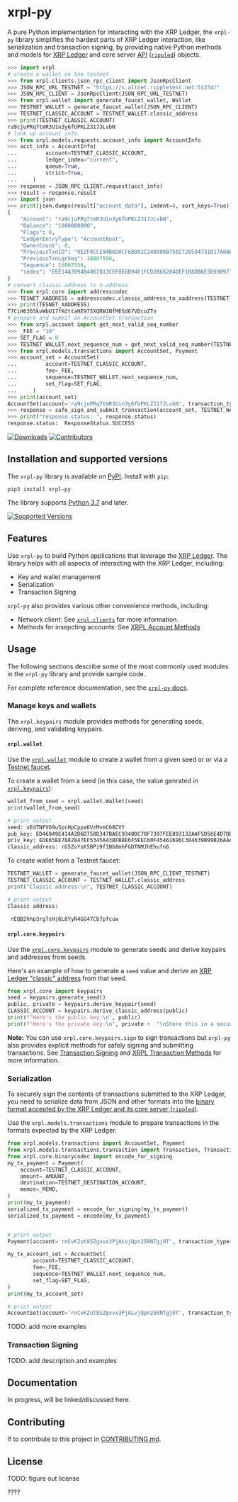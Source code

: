 # xrpl-py

A pure Python implementation for interacting with the XRP Ledger, the `xrpl-py` library simplifies the hardest parts of XRP Ledger interaction, like serialization and transaction signing, by providing native Python methods and models for [XRP Ledger](https://xrpl.org/ledger-data-formats.html) and core server [API](https://xrpl.org/api-conventions.html) ([`rippled`](https://github.com/ripple/rippled)) objects.



```py
>>> import xrpl
# create a wallet on the testnet
>>> from xrpl.clients.json_rpc_client import JsonRpcClient
>>> JSON_RPC_URL_TESTNET = "https://s.altnet.rippletest.net:51234/"
>>> JSON_RPC_CLIENT = JsonRpcClient(JSON_RPC_URL_TESTNET)
>>> from xrpl.wallet import generate_faucet_wallet, Wallet
>>> TESTNET_WALLET = generate_faucet_wallet(JSON_RPC_CLIENT)
>>> TESTNET_CLASSIC_ACCOUNT = TESTNET_WALLET.classic_address
>>> print(TESTNET_CLASSIC_ACCOUNT)
ra9cjuPRq7tmR3Uin3y6fUPKLZ317JLvbN
# look up account info
>>> from xrpl.models.requests.account_info import AccountInfo
>>> acct_info = AccountInfo(
...         account=TESTNET_CLASSIC_ACCOUNT,
...         ledger_index="current",
...         queue=True,
...         strict=True,
...     )
>>> response = JSON_RPC_CLIENT.request(acct_info)
>>> result = response.result
>>> import json
>>> print(json.dumps(result["account_data"], indent=4, sort_keys=True))
{
    "Account": "ra9cjuPRq7tmR3Uin3y6fUPKLZ317JLvbN",
    "Balance": "1000000000",
    "Flags": 0,
    "LedgerEntryType": "AccountRoot",
    "OwnerCount": 0,
    "PreviousTxnID": "9E2F0CCE94B6D0CF6B802C248080B7502728584731D17A8AB9EE9938433A2F54",
    "PreviousTxnLgrSeq": 16007556,
    "Sequence": 16007556,
    "index": "EEE14A3994B4067813CEF0E6B94F1FCD2B66204DEF1B8DB6E3E6909770132F7B"
}
# convert classic address to x-address
>>> from xrpl.core import addresscodec
>>> TESNET_XADDRESS = addresscodec.classic_address_to_xaddress(TESTNET_CLASSIC_ACCOUNT, False, True)
>>> print(TESNET_XADDRESS)
T7CiH636SkvWbU17fKdttaHE97SXQRW1NfMESd67VDcoZTn
# prepare and submit an AccountSet transaction
>>> from xrpl.account import get_next_valid_seq_number
>>> _FEE = "10"
>>> SET_FLAG = 8
>>> TESTNET_WALLET.next_sequence_num = get_next_valid_seq_number(TESTNET_CLASSIC_ACCOUNT, JSON_RPC_CLIENT)
>>> from xrpl.models.transactions import AccountSet, Payment
>>> account_set = AccountSet(
...         account=TESTNET_CLASSIC_ACCOUNT,
...         fee=_FEE,
...         sequence=TESTNET_WALLET.next_sequence_num,
...         set_flag=SET_FLAG,
...     )
>>> print(account_set)
AccountSet(account='ra9cjuPRq7tmR3Uin3y6fUPKLZ317JLvbN', transaction_type=<TransactionType.ACCOUNT_SET: 'AccountSet'>, fee='10', sequence=16007556, account_txn_id=None, flags=0, last_ledger_sequence=None, memos=None, signers=None, source_tag=None, signing_pub_key=None, txn_signature=None, clear_flag=None, domain=None, email_hash=None, message_key=None, set_flag=8, transfer_rate=None, tick_size=None)
>>> response = safe_sign_and_submit_transaction(account_set, TESTNET_WALLET, JSON_RPC_CLIENT)
>>> print("response.status: ", response.status)
response.status:  ResponseStatus.SUCCESS
```


[![Downloads](https://pepy.tech/badge/xrpl-py/month)](https://pepy.tech/project/xrpl-py/month)
[![Contributors](https://img.shields.io/github/contributors/xpring-eng/xrpl-py.svg)](https://github.com/xpring-eng/xrpl-py/graphs/contributors)


## Installation and supported versions

The `xrpl-py` library is available on [PyPI](https://pypi.org/). Install with `pip`:


```
pip3 install xrpl-py
```

The library supports [Python 3.7](https://www.python.org/downloads/) and later.

[![Supported Versions](https://img.shields.io/pypi/pyversions/xrpl-py.svg)](https://pypi.org/project/xrpl-py)


## Features

Use `xrpl-py` to build Python applications that leverage the [XRP Ledger](https://xrpl.org/). The library helps with all aspects of interacting with the XRP Ledger, including:

* Key and wallet management
* Serialization
* Transaction Signing

`xrpl-py` also provides various other convenience methods, including:

* Network client: See [`xrpl.clients`](https://xrpl-py.readthedocs.io/en/latest/source/xrpl.clients.html) for more information.
* Methods for insepcting accounts: See [XRPL Account Methods](https://xrpl-py.readthedocs.io/en/latest/source/xrpl.account.html)

## Usage

The following sections describe some of the most commonly used modules in the `xrpl-py` library and provide sample code.

For complete reference documentation, see the [`xrpl-py` docs](https://xrpl-py.readthedocs.io/en/latest/index.html).

### Manage keys and wallets

The `xrpl.keypairs` module provides methods for generating seeds, deriving, and validating keypairs.


#### `xrpl.wallet`

Use the [`xrpl.wallet`](https://xrpl-py.readthedocs.io/en/latest/source/xrpl.wallet.html) module to create a wallet from a given seed or or via a [Testnet faucet](https://xrpl.org/xrp-testnet-faucet.html).

To create a wallet from a seed (in this case, the value genrated in [`xrpl.keypairs`](#xrpl-keypairs)):

```py
wallet_from_seed = xrpl.wallet.Wallet(seed)
print(wallet_from_seed)

# print output
seed: sEdTNFV69uSpcHpCppa6VzMvmC68CVY
pub_key: ED46949E414A3D6D758D347BAEC9340DC78F7397FEE893132AAF5D56E4D7DE77B0
priv_key: EDE65EE7882847EF5345A43BFB8E6F5EEC60F45461696C384639B99B26AAA7A5CD
classic_address: rG5ZvYsK5BPi9f1Nb8mhFGDTNMJhEhufn6
```

To create wallet from a Testnet faucet:

```py
TESTNET_WALLET = generate_faucet_wallet(JSON_RPC_CLIENT_TESTNET)
TESTNET_CLASSIC_ACCOUNT = TESTNET_WALLET.classic_address
print("Classic address:\n", TESTNET_CLASSIC_ACCOUNT)

# print output
Classic address:

 rEQB2hhp3rg7sHj6L8YyR4GG47Cb7pfcuw
```

#### `xrpl.core.keypairs`


Use the [`xrpl.core.keypairs`](https://xrpl-py.readthedocs.io/en/latest/source/xrpl.core.keypairs.html#module-xrpl.core.keypairs) module to generate seeds and derive keypairs and addresses from seeds.

Here's an example of how to generate a `seed` value and derive an [XRP Ledger "classic" address](https://xrpl.org/cryptographic-keys.html#account-id-and-address) from that seed.


```py
from xrpl.core import keypairs
seed = keypairs.generate_seed()
public, private = keypairs.derive_keypair(seed)
CLASSIC_ACCOUNT = keypairs.derive_classic_address(public)
print(f"Here's the public key:\n", public)
print(f"Here's the private key:\n", private +  "\nStore this in a secure place.")
```

**Note:** You can use `xrpl.core.keypairs.sign` to sign transactions but `xrpl-py` also provides explicit methods for safely signing and submitting transactions. See [Transaction Signing](#transaction-signing) and [XRPL Transaction Methods](https://xrpl-py.readthedocs.io/en/latest/source/xrpl.transaction.html#module-xrpl.transaction) for more information.




### Serialization

To securely sign the contents of transactions submitted to the XRP Ledger, you need to serialize data from JSON and other formats into the [binary format accepted by the XRP Ledger and its core server (`rippled`)](https://xrpl.org/serialization.html#serialization-format).

Use the `xrpl.models.transactions` module to prepare transactions in the formats expected by the XRP Ledger.

```py
from xrpl.models.transactions import AccountSet, Payment
from xrpl.models.transactions.transaction import Transaction, TransactionType, Memo
from xrpl.core.binarycodec import encode_for_signing
my_tx_payment = Payment(
    account=TESTNET_CLASSIC_ACCOUNT,
    amount=_AMOUNT,
    destination=TESTNET_DESTINATION_ACCOUNT,
    memos=_MEMO,
)
print(my_tx_payment)
serialized_tx_payment = encode_for_signing(my_tx_payment)
serialized_tx_payment = encode(my_tx_payment)


# print output
Payment(account='rnCvKZut85Zgvvx3PjALvjQpn25RNTgj9T', transaction_type=<TransactionType.PAYMENT: 'Payment'>, fee=None, sequence=None, account_txn_id=None, flags=0, last_ledger_sequence=None, memos='I sent this with xrpl-py!', signers=None, source_tag=None, signing_pub_key=None, txn_signature=None, amount='20', destination='rBCLR6TTxUf171Dshu92AMbrKLVXLVceRy', destination_tag=None, invoice_id=None, paths=None, send_max=None, deliver_min=None)

my_tx_account_set = AccountSet(
        account=TESTNET_CLASSIC_ACCOUNT,
        fee=_FEE,
        sequence=TESTNET_WALLET.next_sequence_num,
        set_flag=SET_FLAG,
)
print(my_tx_account_set)

# print output
AccountSet(account='rnCvKZut85Zgvvx3PjALvjQpn25RNTgj9T', transaction_type=<TransactionType.ACCOUNT_SET: 'AccountSet'>, fee='10', sequence=16011745, account_txn_id=None, flags=0, last_ledger_sequence=None, memos=None, signers=None, source_tag=None, signing_pub_key=None, txn_signature=None, clear_flag=None, domain=None, email_hash=None, message_key=None, set_flag=8, transfer_rate=None, tick_size=None)
```

TODO: add more examples


### Transaction Signing

TODO: add description and examples


## Documentation

In progress, will be linked/discussed here.

## Contributing

If to contribute to this project in [CONTRIBUTING.md].

[CONTRIBUTING.md]: CONTRIBUTING.md

## License

TODO: figure out license

????
